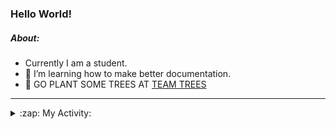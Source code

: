### Hello World!

##### About:
- Currently I am a student.
- 🌱 I’m learning how to make better documentation.
- 🌱 GO PLANT SOME TREES AT [TEAM TREES](https://teamtrees.org/)

---
<details>
  <summary>:zap: My Activity:</summary>
  
<!--START_SECTION:waka-->
![Code Time](http://img.shields.io/badge/Code%20Time-1%2C132%20hrs%204%20mins-blue)

**I'm a Night 🦉** 

```text
🌞 Morning                1108 commits        ██░░░░░░░░░░░░░░░░░░░░░░░   08.22 % 
🌆 Daytime                5034 commits        █████████░░░░░░░░░░░░░░░░   37.36 % 
🌃 Evening                3860 commits        ███████░░░░░░░░░░░░░░░░░░   28.65 % 
🌙 Night                  3472 commits        ██████░░░░░░░░░░░░░░░░░░░   25.77 % 
```
📅 **I'm Most Productive on Wednesday** 

```text
Monday                   2120 commits        ████░░░░░░░░░░░░░░░░░░░░░   15.73 % 
Tuesday                  1661 commits        ███░░░░░░░░░░░░░░░░░░░░░░   12.33 % 
Wednesday                3169 commits        ██████░░░░░░░░░░░░░░░░░░░   23.52 % 
Thursday                 1535 commits        ███░░░░░░░░░░░░░░░░░░░░░░   11.39 % 
Friday                   1291 commits        ██░░░░░░░░░░░░░░░░░░░░░░░   09.58 % 
Saturday                 1242 commits        ██░░░░░░░░░░░░░░░░░░░░░░░   09.22 % 
Sunday                   2456 commits        █████░░░░░░░░░░░░░░░░░░░░   18.23 % 
```


📊 **This Week I Spent My Time On** 

```text
🔥 Editors: 
VS Code                  4 hrs 36 mins       █████████████████████████   100.00 % 

🐱‍💻 Projects: 
praise                   2 hrs 47 mins       ███████████████░░░░░░░░░░   60.57 % 
discord-bot              1 hr 49 mins        ██████████░░░░░░░░░░░░░░░   39.43 % 
```


 Last Updated on 30/05/2023 11:07:20 UTC
<!--END_SECTION:waka-->
</details>
